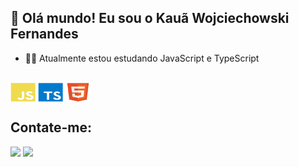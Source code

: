 ## 👋 Olá mundo! Eu sou o Kauã Wojciechowski Fernandes

- 👨‍💻 Atualmente estou estudando JavaScript e TypeScript

<div style="display: inline_block"><br>
  <img align="center" alt="Mani-Js" height="30" width="40" src="https://raw.githubusercontent.com/devicons/devicon/master/icons/javascript/javascript-plain.svg">
   <img align="center" alt="Mani-Ts" height="30" width="40" src="https://raw.githubusercontent.com/devicons/devicon/master/icons/typescript/typescript-plain.svg">
    <img align="center" alt="Mani-HTML5" height="30" width="40" src="https://raw.githubusercontent.com/devicons/devicon/refs/heads/master/icons/html5/html5-original.svg">
  
## Contate-me:

<a href="mailto:contatokauawfernandes@gmail.com"><img src="https://img.shields.io/badge/-Gmail-%23333?style=for-the-badge&logo=gmail&logoColor=white" target="_blank"></a>
<a href="https://www.linkedin.com/in/kauawofernandes" target="_blank"><img src="https://img.shields.io/badge/-LinkedIn-%230077B5?style=for-the-badge&logo=linkedin&logoColor=white" target="_blank"></a>
